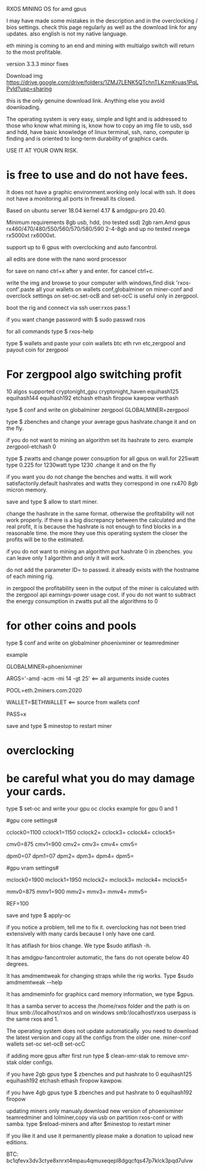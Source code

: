 RXOS MINING OS for amd gpus

I may have made some mistakes in the description and in the overclocking / bios settings. check this page regularly as well as the download link for any updates. also english is not my native language.

eth mining is coming to an end and mining with multialgo switch will return to the most profitable.

version 3.3.3 minor fixes  

Download img https://drive.google.com/drive/folders/1ZMJ7LENK5QTchnTLKzmKruas1PqLPvld?usp=sharing

this is the only genuine download link. Anything else you avoid downloading.

The operating system is very easy, simple and light and is addressed to those who know what mining is, know how to copy an img file to usb, ssd and hdd, have basic knowledge of linux terminal, ssh, nano, computer ip finding and is oriented to long-term durability of graphics cards.

USE IT AT YOUR OWN RISK.

# is free to use and do not have fees.

It does not have a graphic environment.working only local with ssh.
It does not have a monitoring.all ports in firewall its closed.

Based on ubuntu server 18.04 kernel 4.17 & amdgpu-pro 20.40.

Minimum requirements 8gb usb, hdd, (no tested ssd) 2gb ram.Amd gpus rx460/470/480/550/560/570/580/590 2-4-8gb and up no tested rxvega rx5000xt rx6000xt.

support up to 6 gpus with overclocking and auto fancontrol.

all edits are done with the nano word processor

for save on nano ctrl+x after y and enter. for cancel ctrl+c.

write the img and browse to your computer with windows,find disk 'rxos-conf'.paste all your wallets on wallets conf,globalminer on miner-conf and overclock settings on set-oc.set-ocB and set-ocC is useful only in zergpool.

boot the rig and connect via ssh
user:rxos
pass:1

if you want change password with $ sudo passwd rxos

for all commands type $ rxos-help

type $ wallets and paste your coin wallets btc eth rvn etc,zergpool and payout coin for zergpool

# For zergpool algo switching profit

10 algos supported cryptonight_gpu cryptonight_haven equihash125 equihash144 equihash192 etchash ethash firopow kawpow verthash

type $ conf and write on globalminer zergpool GLOBALMINER=zergpool

type $ zbenches and change your average gpus hashrate.change it and on the fly.

if you do not want to mining an algorithm set its hashrate to zero. example zergpool-etchash 0

type $ zwatts and change power consuption for all gpus on wall.for 225watt type 0.225 for 1230watt type 1230 .change it and on the fly

if you want you do not change the benches and watts. it will work satisfactorily.default hashrates and watts they correspond in one rx470 8gb micron memory.

save and type $ allow to start miner.

change the hashrate in the same format. otherwise the profitability will not work properly. if there is a big discrepancy between the calculated and the real profit, it is because the hashrate is not enough to find blocks in a reasonable time. the more they use this operating system the closer the profits will be to the estimated.

if you do not want to mining an algorithm put hashrate 0 in zbenches. you can leave only 1 algorithm and only it will work.

do not add the parameter ID= to passwd. it already exists with the hostname of each mining rig.

in zergpool the profitability seen in the output of the miner is calculated with the zergpool api  earnings-power usage cost. if you do not want to subtract the energy consumption in zwatts put all the algorithms to 0

# for other coins and pools

type $ conf and write on globalminer phoenixminer or teamredminer

example

GLOBALMINER=phoenixminer

ARGS='-amd -acm -mi 14 -gt 25' <== all arguments inside cuotes

POOL=eth.2miners.com:2020

WALLET=$ETHWALLET <== source from  wallets conf

PASS=x

save and type $ minestop to restart miner

# overclocking

# be careful what you do may damage your cards.

type $ set-oc and write your gpu oc clocks 
example for gpu 0 and 1

#gpu core settings#        

cclock0=1100    cclock1=1150    cclock2=    cclock3=    cclock4=    cclock5=

cmv0=875        cmv1=900        cmv2=        cmv3=        cmv4=        cmv5=                     

dpm0=07         dpm1=07         dpm2=         dpm3=         dpm4=         dpm5=                
                    
#gpu vram settings#

mclock0=1900    mclock1=1950    mclock2=    mclock3=    mclock4=    mclock5=

mmv0=875        mmv1=900        mmv2=        mmv3=        mmv4=        mmv5=

REF=100

save and type $ apply-oc

if you notice a problem, tell me to fix it. overclocking has not been tried extensively with many cards because I only have one card.


It has atiflash for bios change. We type $sudo atiflash -h.

It has amdgpu-fancontroler automatic, the fans do not operate below 40 degrees.

It has amdmemtweak for changing straps while the rig works. Type $sudo amdmemtweak --help

It has amdmeminfo for graphics card memory information, we type $gpus.

It has a samba server to access the /home/rxos folder and the path is on linux smb://localhost/rxos  and on windows smb:\\localhost\rxos userpass is the same rxos and 1.

Τhe operating system does not update automatically. you need to download the latest version and copy all the configs from the older one. miner-conf wallets set-oc set-ocB set-ocC

if adding more gpus after first run type $ clean-xmr-stak to remove xmr-stak older configs.

if you have 2gb gpus type $ zbenches and put hashrate to 0 equihash125 equihash192 etchash ethash firopow kawpow.

if you have 4gb gpus type $ zbenches and put hashrate to 0 equihash192 firopow

updating miners only manualy.download new version of phoenixminer teamredminer and lolminer,copy via usb on partition rxos-conf or with samba.
type $reload-miners  and after $minestop to restart miner

If you like it and use it permanently please make a donation to upload new editions.

BTC: bc1qfevx3dv3ctye8xnrxt4mpau4qmuxeqepl8dgqcfqs47p7klck3pqd7ulvw

